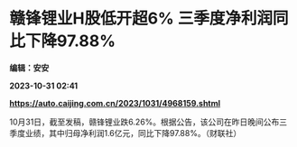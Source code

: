 # 赣锋锂业H股低开超6% 三季度净利润同比下降97.88%
**编辑：安安**

**2023-10-31 02:41**

**https://auto.caijing.com.cn/2023/1031/4968159.shtml**

10月31日，截至发稿，赣锋锂业跌6.26%。根据公告，该公司在昨日晚间公布三季度业绩，其中归母净利润1.6亿元，同比下降97.88%。（财联社）